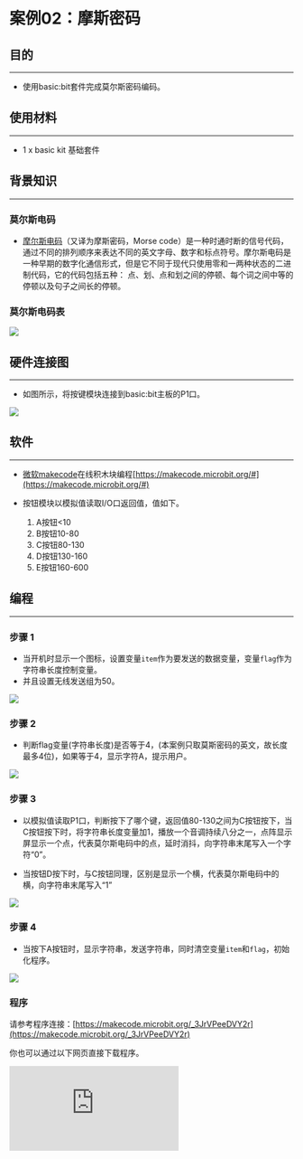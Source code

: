 ﻿# 案例02：摩斯密码

## 目的
---

- 使用basic:bit套件完成莫尔斯密码编码。

## 使用材料
---

- 1 x basic kit 基础套件

## 背景知识
---
### 莫尔斯电码
- [摩尔斯电码](https://baike.baidu.com/item/%E6%91%A9%E5%B0%94%E6%96%AF%E7%94%B5%E7%A0%81)（又译为摩斯密码，Morse code）是一种时通时断的信号代码，通过不同的排列顺序来表达不同的英文字母、数字和标点符号。摩尔斯电码是一种早期的数字化通信形式，但是它不同于现代只使用零和一两种状态的二进制代码，它的代码包括五种： 点、划、点和划之间的停顿、每个词之间中等的停顿以及句子之间长的停顿。

### 莫尔斯电码表

![](https://wiki-media-ef.oss-cn-hongkong.aliyuncs.com//images/CEeyYMC.jpg)

## 硬件连接图
---

- 如图所示，将按键模块连接到basic:bit主板的P1口。

![](https://wiki-media-ef.oss-cn-hongkong.aliyuncs.com//images/PGUTQXA.jpg)

## 软件
---
- [微软makecode](https://makecode.microbit.org/#)在线积木块编程[https://makecode.microbit.org/#](https://makecode.microbit.org/#)

- 按钮模块以模拟值读取I/O口返回值，值如下。
	1. A按钮<10
	2. B按钮10-80
	3. C按钮80-130
	4. D按钮130-160
	5. E按钮160-600

## 编程
---
### 步骤 1

- 当开机时显示一个图标，设置变量`item`作为要发送的数据变量，变量`flag`作为字符串长度控制变量。
- 并且设置无线发送组为50。

![](https://wiki-media-ef.oss-cn-hongkong.aliyuncs.com//images/basic_kit_case_02_01.png)

### 步骤 2

- 判断flag变量(字符串长度)是否等于4，(本案例只取莫斯密码的英文，故长度最多4位)，如果等于4，显示字符A，提示用户。

![](https://wiki-media-ef.oss-cn-hongkong.aliyuncs.com//images/basic_kit_case_02_02.png)

### 步骤 3

- 以模拟值读取P1口，判断按下了哪个键，返回值80-130之间为C按钮按下，当C按钮按下时，将字符串长度变量加1，播放一个音调持续八分之一，点阵显示屏显示一个点，代表莫尔斯电码中的点，延时消抖，向字符串末尾写入一个字符“0”。

- 当按钮D按下时，与C按钮同理，区别是显示一个横，代表莫尔斯电码中的横，向字符串末尾写入“1”

![](https://wiki-media-ef.oss-cn-hongkong.aliyuncs.com//images/basic_kit_case_02_03.png)

### 步骤 4

- 当按下A按钮时，显示字符串，发送字符串，同时清空变量`item`和`flag`，初始化程序。

![](https://wiki-media-ef.oss-cn-hongkong.aliyuncs.com//images/basic_kit_case_02_04.png)

### 程序

请参考程序连接：[https://makecode.microbit.org/_3JrVPeeDVY2r](https://makecode.microbit.org/_3JrVPeeDVY2r)

你也可以通过以下网页直接下载程序。



<div
    style={{
        position: 'relative',
        paddingBottom: '60%',
        overflow: 'hidden',
    }}
>
    <iframe
        src="https://makecode.microbit.org/_3JrVPeeDVY2r"
        frameborder="0"
        sandbox="allow-popups allow-forms allow-scripts allow-same-origin"
        style={{
            position: 'absolute',
            width: '100%',
            height: '100%',
        }}
    />
</div>

## 结论
---

- 按下按钮C，意为莫尔斯电码中的点，按下按钮D，意为莫尔斯电码中的横，按下C或者D总次数等于4时，显示字符A，需要按下A按钮，显示和发送当前字符串，并且初始化变量重置程序。

## 思考
---

- 延时消抖的作用和意义是什么？

## 常见问题
---


## 相关阅读
---
